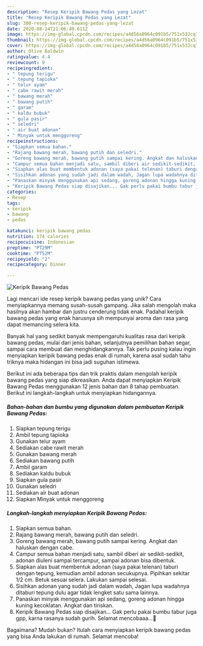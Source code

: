 ```yaml
---
description: "Resep Keripik Bawang Pedas yang Lezat"
title: "Resep Keripik Bawang Pedas yang Lezat"
slug: 300-resep-keripik-bawang-pedas-yang-lezat
date: 2020-08-24T21:06:40.611Z
image: https://img-global.cpcdn.com/recipes/a4d56a0964c091b5/751x532cq70/keripik-bawang-pedas-foto-resep-utama.jpg
thumbnail: https://img-global.cpcdn.com/recipes/a4d56a0964c091b5/751x532cq70/keripik-bawang-pedas-foto-resep-utama.jpg
cover: https://img-global.cpcdn.com/recipes/a4d56a0964c091b5/751x532cq70/keripik-bawang-pedas-foto-resep-utama.jpg
author: Olive Baldwin
ratingvalue: 4.4
reviewcount: 9
recipeingredient:
- " tepung terigu"
- " tepung tapioka"
- " telur ayam"
- " cabe rawit merah"
- " bawang merah"
- " bawang putih"
- " garam"
- " kaldu bubuk"
- " gula pasir"
- " seledri"
- " air buat adonan"
- " Minyak untuk menggoreng"
recipeinstructions:
- "Siapkan semua bahan."
- "Rajang bawang merah, bawang putih dan seledri."
- "Goreng bawang merah, bawang putih sampai kering. Angkat dan haluskan dengan cabe."
- "Campur semua bahan menjadi satu, sambil diberi air sedikit-sedikit, adonan diuleni sampai tercampur, sampai adonan bisa dibentuk."
- "Siapkan alas buat membentuk adonan (saya pakai telenan) taburi dengan tepung, kemudian ambil adonan secukupnya. Pipihkan sekitar 1/2 cm. Betuk sesuai selera. Lakukan sampai selesai."
- "Sisihkan adonan yang sudah jadi dalam wadah, Jagan lupa wadahnya ditaburi tepung dulu agar tidak lengket satu sama lainnya."
- "Panaskan minyak menggunakan api sedang, goreng adonan hingga kuning kecoklatan. Angkat dan tiriskan."
- "Keripik Bawang Pedas siap disajikan... Gak perlu pakai bumbu tabur juga gpp, karna rasanya sudah gurih. Selamat mencobaaa...🤗"
categories:
- Resep
tags:
- keripik
- bawang
- pedas

katakunci: keripik bawang pedas 
nutrition: 174 calories
recipecuisine: Indonesian
preptime: "PT29M"
cooktime: "PT52M"
recipeyield: "2"
recipecategory: Dinner

---
```



![Keripik Bawang Pedas](https://img-global.cpcdn.com/recipes/a4d56a0964c091b5/751x532cq70/keripik-bawang-pedas-foto-resep-utama.jpg)

Lagi mencari ide resep keripik bawang pedas yang unik? Cara menyiapkannya memang susah-susah gampang. Jika salah mengolah maka hasilnya akan hambar dan justru cenderung tidak enak. Padahal keripik bawang pedas yang enak harusnya sih mempunyai aroma dan rasa yang dapat memancing selera kita.

Banyak hal yang sedikit banyak mempengaruhi kualitas rasa dari keripik bawang pedas, mulai dari jenis bahan, selanjutnya pemilihan bahan segar, sampai cara membuat dan menghidangkannya. Tak perlu pusing kalau ingin menyiapkan keripik bawang pedas enak di rumah, karena asal sudah tahu triknya maka hidangan ini bisa jadi suguhan istimewa.




Berikut ini ada beberapa tips dan trik praktis dalam mengolah keripik bawang pedas yang siap dikreasikan. Anda dapat menyiapkan Keripik Bawang Pedas menggunakan 12 jenis bahan dan 8 tahap pembuatan. Berikut ini langkah-langkah untuk menyiapkan hidangannya.

<!--inarticleads1-->

##### Bahan-bahan dan bumbu yang digunakan dalam pembuatan Keripik Bawang Pedas:

1. Siapkan  tepung terigu
1. Ambil  tepung tapioka
1. Gunakan  telur ayam
1. Sediakan  cabe rawit merah
1. Gunakan  bawang merah
1. Sediakan  bawang putih
1. Ambil  garam
1. Sediakan  kaldu bubuk
1. Siapkan  gula pasir
1. Gunakan  seledri
1. Sediakan  air buat adonan
1. Siapkan  Minyak untuk menggoreng




<!--inarticleads2-->

##### Langkah-langkah menyiapkan Keripik Bawang Pedas:

1. Siapkan semua bahan.
1. Rajang bawang merah, bawang putih dan seledri.
1. Goreng bawang merah, bawang putih sampai kering. Angkat dan haluskan dengan cabe.
1. Campur semua bahan menjadi satu, sambil diberi air sedikit-sedikit, adonan diuleni sampai tercampur, sampai adonan bisa dibentuk.
1. Siapkan alas buat membentuk adonan (saya pakai telenan) taburi dengan tepung, kemudian ambil adonan secukupnya. Pipihkan sekitar 1/2 cm. Betuk sesuai selera. Lakukan sampai selesai.
1. Sisihkan adonan yang sudah jadi dalam wadah, Jagan lupa wadahnya ditaburi tepung dulu agar tidak lengket satu sama lainnya.
1. Panaskan minyak menggunakan api sedang, goreng adonan hingga kuning kecoklatan. Angkat dan tiriskan.
1. Keripik Bawang Pedas siap disajikan... Gak perlu pakai bumbu tabur juga gpp, karna rasanya sudah gurih. Selamat mencobaaa...🤗




Bagaimana? Mudah bukan? Itulah cara menyiapkan keripik bawang pedas yang bisa Anda lakukan di rumah. Selamat mencoba!
